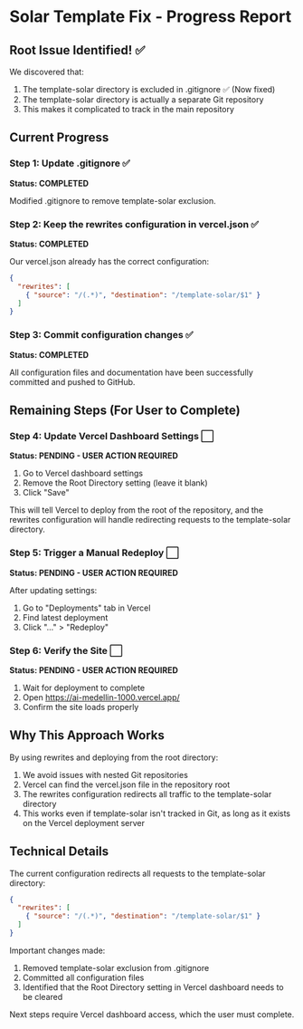 # Solar Template Fix - Progress Report

## Root Issue Identified! ✅

We discovered that:
1. The template-solar directory is excluded in .gitignore ✅ (Now fixed)
2. The template-solar directory is actually a separate Git repository
3. This makes it complicated to track in the main repository

## Current Progress

### Step 1: Update .gitignore ✅
**Status: COMPLETED**

Modified .gitignore to remove template-solar exclusion.

### Step 2: Keep the rewrites configuration in vercel.json ✅
**Status: COMPLETED**

Our vercel.json already has the correct configuration:
```json
{
  "rewrites": [
    { "source": "/(.*)", "destination": "/template-solar/$1" }
  ]
}
```

### Step 3: Commit configuration changes ✅
**Status: COMPLETED**

All configuration files and documentation have been successfully committed and pushed to GitHub.

## Remaining Steps (For User to Complete)

### Step 4: Update Vercel Dashboard Settings ⬜
**Status: PENDING - USER ACTION REQUIRED**

1. Go to Vercel dashboard settings
2. Remove the Root Directory setting (leave it blank)
3. Click "Save"

This will tell Vercel to deploy from the root of the repository, and the rewrites configuration will handle redirecting requests to the template-solar directory.

### Step 5: Trigger a Manual Redeploy ⬜
**Status: PENDING - USER ACTION REQUIRED**

After updating settings:
1. Go to "Deployments" tab in Vercel
2. Find latest deployment
3. Click "..." > "Redeploy"

### Step 6: Verify the Site ⬜
**Status: PENDING - USER ACTION REQUIRED**

1. Wait for deployment to complete
2. Open https://ai-medellin-1000.vercel.app/
3. Confirm the site loads properly

## Why This Approach Works

By using rewrites and deploying from the root directory:
1. We avoid issues with nested Git repositories
2. Vercel can find the vercel.json file in the repository root
3. The rewrites configuration redirects all traffic to the template-solar directory
4. This works even if template-solar isn't tracked in Git, as long as it exists on the Vercel deployment server

## Technical Details

The current configuration redirects all requests to the template-solar directory:
```json
{
  "rewrites": [
    { "source": "/(.*)", "destination": "/template-solar/$1" }
  ]
}
```

Important changes made:
1. Removed template-solar exclusion from .gitignore
2. Committed all configuration files
3. Identified that the Root Directory setting in Vercel dashboard needs to be cleared

Next steps require Vercel dashboard access, which the user must complete.
